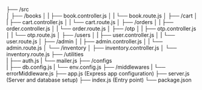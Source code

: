 ├── /src                    
│   ├── /books
│   |   ├── book.controller.js
│   |   └── book.route.js
│   ├── /cart
│   |   ├── cart.controller.js
│   |   └── cart.route.js
│   ├── /orders
│   |   ├── order.controller.js
│   |   └── order.route.js
│   ├── /otp
│   |   ├── otp.controller.js
│   |   └── otp.route.js
│   ├── /users
│   |   ├── user.controller.js
│   |   └── user.route.js
│   ├── /admin
│   |   ├── admin.controller.js
│   |   └── admin.route.js
│   └── /inventory
│       ├── inventory.controller.js
│       └── inventory.route.js
├── /utilities             
|   ├── auth.js
|   └── mailer.js
├── /configs             
|   ├── db.config.js
|   └── env.config.js
├── /middlewares 
|   └── errorMiddleware.js
├── app.js (Express app configuration)
├── server.js (Server and database setup)
├── index.js (Entry point)
└── package.json